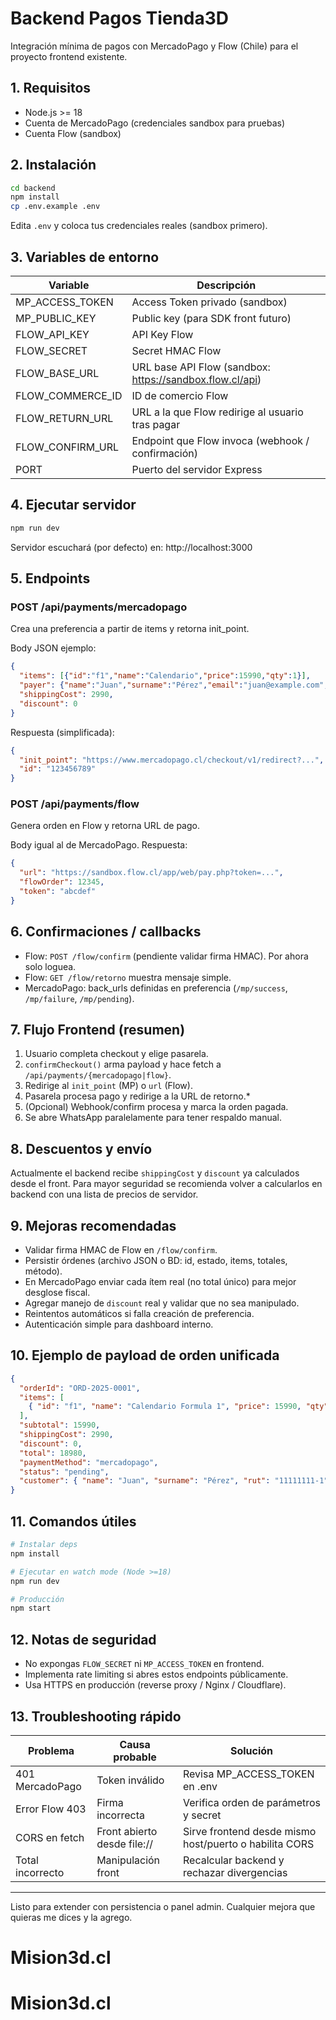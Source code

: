 # Backend Pagos Tienda3D

Integración mínima de pagos con MercadoPago y Flow (Chile) para el proyecto frontend existente.

## 1. Requisitos
- Node.js >= 18
- Cuenta de MercadoPago (credenciales sandbox para pruebas)
- Cuenta Flow (sandbox)

## 2. Instalación
```bash
cd backend
npm install
cp .env.example .env
```
Edita `.env` y coloca tus credenciales reales (sandbox primero).

## 3. Variables de entorno
| Variable | Descripción |
|----------|-------------|
| MP_ACCESS_TOKEN | Access Token privado (sandbox) |
| MP_PUBLIC_KEY   | Public key (para SDK front futuro) |
| FLOW_API_KEY    | API Key Flow |
| FLOW_SECRET     | Secret HMAC Flow |
| FLOW_BASE_URL   | URL base API Flow (sandbox: https://sandbox.flow.cl/api) |
| FLOW_COMMERCE_ID| ID de comercio Flow |
| FLOW_RETURN_URL | URL a la que Flow redirige al usuario tras pagar |
| FLOW_CONFIRM_URL| Endpoint que Flow invoca (webhook / confirmación) |
| PORT            | Puerto del servidor Express |

## 4. Ejecutar servidor
```bash
npm run dev
```
Servidor escuchará (por defecto) en: http://localhost:3000

## 5. Endpoints
### POST /api/payments/mercadopago
Crea una preferencia a partir de items y retorna init_point.

Body JSON ejemplo:
```json
{
  "items": [{"id":"f1","name":"Calendario","price":15990,"qty":1}],
  "payer": {"name":"Juan","surname":"Pérez","email":"juan@example.com","rut":"11111111-1"},
  "shippingCost": 2990,
  "discount": 0
}
```
Respuesta (simplificada):
```json
{
  "init_point": "https://www.mercadopago.cl/checkout/v1/redirect?...",
  "id": "123456789"
}
```

### POST /api/payments/flow
Genera orden en Flow y retorna URL de pago.

Body igual al de MercadoPago.
Respuesta:
```json
{
  "url": "https://sandbox.flow.cl/app/web/pay.php?token=...",
  "flowOrder": 12345,
  "token": "abcdef"
}
```

## 6. Confirmaciones / callbacks
- Flow: `POST /flow/confirm` (pendiente validar firma HMAC). Por ahora solo loguea.
- Flow: `GET /flow/retorno` muestra mensaje simple.
- MercadoPago: back_urls definidas en preferencia (`/mp/success`, `/mp/failure`, `/mp/pending`).

## 7. Flujo Frontend (resumen)
1. Usuario completa checkout y elige pasarela.
2. `confirmCheckout()` arma payload y hace fetch a `/api/payments/{mercadopago|flow}`.
3. Redirige al `init_point` (MP) o `url` (Flow).
4. Pasarela procesa pago y redirige a la URL de retorno.*
5. (Opcional) Webhook/confirm procesa y marca la orden pagada.
6. Se abre WhatsApp paralelamente para tener respaldo manual.

## 8. Descuentos y envío
Actualmente el backend recibe `shippingCost` y `discount` ya calculados desde el front. Para mayor seguridad se recomienda volver a calcularlos en backend con una lista de precios de servidor.

## 9. Mejoras recomendadas
- Validar firma HMAC de Flow en `/flow/confirm`.
- Persistir órdenes (archivo JSON o BD: id, estado, items, totales, método).
- En MercadoPago enviar cada ítem real (no total único) para mejor desglose fiscal.
- Agregar manejo de `discount` real y validar que no sea manipulado.
- Reintentos automáticos si falla creación de preferencia.
- Autenticación simple para dashboard interno.

## 10. Ejemplo de payload de orden unificada
```json
{
  "orderId": "ORD-2025-0001",
  "items": [
    { "id": "f1", "name": "Calendario Formula 1", "price": 15990, "qty": 1 }
  ],
  "subtotal": 15990,
  "shippingCost": 2990,
  "discount": 0,
  "total": 18980,
  "paymentMethod": "mercadopago",
  "status": "pending",
  "customer": { "name": "Juan", "surname": "Pérez", "rut": "11111111-1", "email": "juan@example.com" }
}
```

## 11. Comandos útiles
```bash
# Instalar deps
npm install

# Ejecutar en watch mode (Node >=18)
npm run dev

# Producción
npm start
```

## 12. Notas de seguridad
- No expongas `FLOW_SECRET` ni `MP_ACCESS_TOKEN` en frontend.
- Implementa rate limiting si abres estos endpoints públicamente.
- Usa HTTPS en producción (reverse proxy / Nginx / Cloudflare).

## 13. Troubleshooting rápido
| Problema | Causa probable | Solución |
|----------|----------------|----------|
| 401 MercadoPago | Token inválido | Revisa MP_ACCESS_TOKEN en .env |
| Error Flow 403  | Firma incorrecta | Verifica orden de parámetros y secret |
| CORS en fetch   | Front abierto desde file:// | Sirve frontend desde mismo host/puerto o habilita CORS |
| Total incorrecto| Manipulación front | Recalcular backend y rechazar divergencias |

---
Listo para extender con persistencia o panel admin. Cualquier mejora que quieras me dices y la agrego.
# Mision3d.cl
# Mision3d.cl

